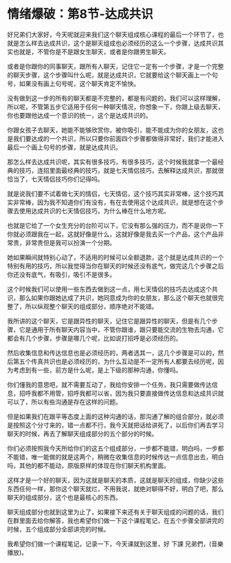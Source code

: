 # 情绪爆破：第8节-达成共识

好兄弟们大家好，今天呢就迎来我们这个聊天组成核心课程的最后一个环节了，也就是怎么样去达成共识，这个是聊天组成也必须经历的这么一个步骤，达成共识其实也就是，不管你是不是跟女生聊天，或者是你跟男生聊天。

或者是你跟你的同事聊天，跟所有人聊天，记住它一定有一个步骤，才是一个完整的聊天步骤，这个步骤叫什么呢，就是达成共识，它就要给这个聊天画上一个句号，如果没有画上句号呢，这个聊天肯定不愉快。

没有做到这一步的所有的聊天都是不完整的，都是有问题的，我们可以这样理解，所以呢，不管第五步它适用于任何一种聊天情况，你想象一下，你跟上级去聊天，你也要跟他达成一个意识的统一，这个是达成共识的。

你跟女孩子去聊天，她能不能够欣赏你，被你吸引，能不能成为你的女朋友，这也是我们要达成的一个共识，所以只要你前面四个步骤都做得非常好，我们才能进入最后一个画上句号的步骤，就是达成共识。

那怎么样去达成共识呢，其实有很多技巧，有很多技巧，这个时候我就拿一个最经典的技巧，连招里面最经典的技巧，就是七天情侣技巧，去解释达成共识，那就很恰当了，七天情侣技巧你们记得吗。

就是说我们要不试着做七天的情侣，七天情侣，这个技巧其实非常棒，这个技巧其实非常棒，因为我不知道你们有没有，有在去使用这个达成共识，就是想在这个步骤去使用达成共识的七天情侣技巧，为什么棒在什么地方呢。

也就是它给了一个女生充分的台阶可以下，它没有那么强的压力，而不是说你一下你就必须跟我在一起，这就好像是什么，这就好像是我去买一个产品，这个产品非常贵，非常贵但是我可以扮演一个分期。

她如果瞬间就特别心动了，不适用的时候可以全额退款，这个就是达成共识的一个特别有用的技巧，所以我觉得当你在聊天的时候还没有底气，做完这几个步骤之后你还没有底气，有吸引，吸引不是很多。

这个时候我们可以使用一些东西去做到这一点，用七天情侣的技巧去达成这个共识，那么如果你跟她达成了共识，她同意成为你的女朋友，那么这个聊天也就很完整了，所以纵观整个聊天的组成部分，顺序绝对不能错。

我所讲的这个聊天，它是跟异性的聊天，记住它是跟异性的聊天，但是有几个步骤，它是通用于所有聊天内容当中，不管你跟谁，跟只要能交流的生物去沟通，它都会有几个步骤，步骤是哪几个呢，比如说打招呼是必须经历的。

然后收集信息和传达信息也是必须经历的，两者选其一，这几个步骤是可以的，然后第五个传真共识也是必须经历的，为什么互动是不一定所有人都要去经历呢，因为考虑到有一些，前方是什么呢，是上下级的那种沟通，你懂吗。

你们懂我的意思吧，就不需要互动了，我给你安排一个任务，我只需要做传达信息，招呼我都不用管，招呼我都可以省，因为我只要直接做传达信息和达成共识就可以了，所以有些沟通是存在这样的问题。

但是如果我们在跟平等态度上面的这种沟通的话，那沟通了解的组合部分，就必须是按照这个分寸来的，错一点都不行，我今天就把话给讲死了，以后你们再去学习聊天的时候，再去了解聊天组成部分的五个部分的时候。

你们必须按照我今天所给你们的这五个组成部分，一步都不能错，明白吗，一步都不能错，唯一能做的就是这两个，稍微在收集信息的时候传达一点信息出去，明白吗，其他的都不能动，原版原样的体现在你们聊天机构里面。

这样才是一个好的聊天，因为这就是聊天的本质，这就是聊天的组成，你缺少这些东西任何一样，那你这个聊天就烂，不用我说，就绝对聊得不好，明白了吧，那么聊天的组成部分，这个也是最核心的东西。

聊天组成部分也就到这里为止了，如果接下来还有关于聊天组成的问题的话，我们在群里面去给你解答，我也希望你们做一下这个课程笔记，在五个步骤全部讲完的时候，五个组成部分全部讲完的时候。

我希望你们做一个课程笔记，记录一下，今天课就到这里，好 下課 兄弟們，(音樂播放)。